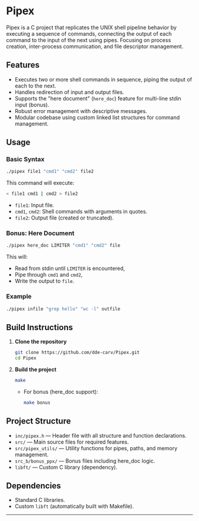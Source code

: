 # Pipex

Pipex is a C project that replicates the UNIX shell pipeline behavior by executing a sequence of commands, connecting the output of each command to the input of the next using pipes. Focusing on process creation, inter-process communication, and file descriptor management.

## Features

- Executes two or more shell commands in sequence, piping the output of each to the next.
- Handles redirection of input and output files.
- Supports the "here document" (`here_doc`) feature for multi-line stdin input (bonus).
- Robust error management with descriptive messages.
- Modular codebase using custom linked list structures for command management.

## Usage

### Basic Syntax

```bash
./pipex file1 "cmd1" "cmd2" file2
```

This command will execute:
```bash
< file1 cmd1 | cmd2 > file2
```
- `file1`: Input file.
- `cmd1`, `cmd2`: Shell commands with arguments in quotes.
- `file2`: Output file (created or truncated).

### Bonus: Here Document

```bash
./pipex here_doc LIMITER "cmd1" "cmd2" file
```
This will:
- Read from stdin until `LIMITER` is encountered,
- Pipe through `cmd1` and `cmd2`,
- Write the output to `file`.

### Example

```bash
./pipex infile "grep hello" "wc -l" outfile
```

## Build Instructions

1. **Clone the repository**
    ```bash
    git clone https://github.com/dde-carv/Pipex.git
    cd Pipex
    ```

2. **Build the project**
    ```bash
    make
    ```
    - For bonus (here_doc support):
      ```bash
      make bonus
      ```

## Project Structure

- `inc/pipex.h` — Header file with all structure and function declarations.
- `src/` — Main source files for required features.
- `src/pipex_utils/` — Utility functions for pipes, paths, and memory management.
- `src_b/bonus_ppx/` — Bonus files including here_doc logic.
- `libft/` — Custom C library (dependency).

## Dependencies

- Standard C libraries.
- Custom `libft` (automatically built with Makefile).

---
